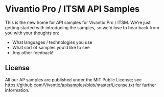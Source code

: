 # Vivantio Pro / ITSM API Samples
This is the new home for API samples for Vivantio Pro / ITSM. We're just getting started with introducing the samples, so we'd love to hear back from you with your thoughts on:
* What languages / technologies you use
* What sort of samples you'd like to see
* Any other feedback!

## License
All our AP samples are published under the MIT Public License; see https://github.com/Vivantio/apisamples/blob/master/License.txt for further information.